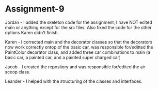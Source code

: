 # Assignment-9
Jordan - I added the skeleton code for the assignment, I have NOT edited main or anything except for the src files. Also fixed the code for the other options Karen didn't finish.

Karen - I corrected main and the decorator classes so that the decorators now work correctly ontop of the basic car, was responsible for/editted the PaintColor decorator class, and added three car combinations to main (a basic car, a painted car, and a painted super charged car)

Jacob - I created the repository and was responsible for/edited the air scoop class.

Leander - I helped with the structuring of the classes and interfaces.
